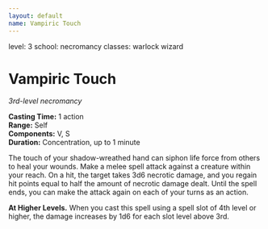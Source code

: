 ```yaml
---
layout: default
name: Vampiric Touch
---
```

level: 3
school: necromancy
classes: warlock
         wizard

# Vampiric Touch 
_3rd-level necromancy_ 

**Casting Time:** 1 action    
**Range:** Self    
**Components:** V, S    
**Duration:** Concentration, up to 1 minute 

The touch of your shadow-wreathed hand can siphon life force from others to heal your wounds. Make a melee spell attack against a creature within your reach. On a hit, the target takes 3d6 necrotic damage, and you regain hit points equal to half the amount of necrotic damage dealt. Until the spell ends, you can make the attack again on each of your turns as an action. 

**At Higher Levels.** When you cast this spell using a spell slot of 4th level or higher, the damage increases by 1d6 for each slot level above 3rd.